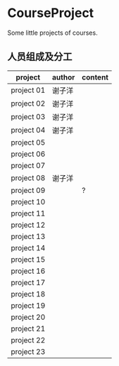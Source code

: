 # CourseProject

Some little projects of courses.

## 人员组成及分工

| project    | author | content                      |
| ---------- | ------ | ---------------------------- |
| project 01 | 谢子洋    |                              |
| project 02 | 谢子洋    |                              |
| project 03 | 谢子洋    |                              |
| project 04 | 谢子洋    |                              |
| project 05 |        |                              |
| project 06 |        |                              |
| project 07 |        |                              |
| project 08 | 谢子洋    |                              |
| project 09 |        | ?                            |
| project 10 |        |  |
| project 11 |        |                              |
| project 12 |        |                              |
| project 13 |        |                              |
| project 14 |        |                              |
| project 15 |        |                              |
| project 16 |        |                              |
| project 17 |        |                              |
| project 18 |        |                              |
| project 19 |        |                              |
| project 20 |        |                              |
| project 21 |        |                              |
| project 22 |        |                              |
| project 23 |        |                              |

